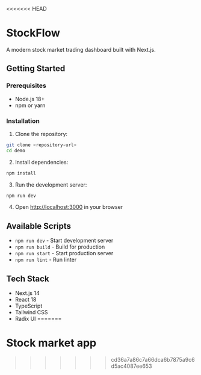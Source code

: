 <<<<<<< HEAD
# StockFlow

A modern stock market trading dashboard built with Next.js.

## Getting Started

### Prerequisites
- Node.js 18+
- npm or yarn

### Installation

1. Clone the repository:
```bash
git clone <repository-url>
cd demo
```

2. Install dependencies:
```bash
npm install
```

3. Run the development server:
```bash
npm run dev
```

4. Open [http://localhost:3000](http://localhost:3000) in your browser

## Available Scripts

- `npm run dev` - Start development server
- `npm run build` - Build for production
- `npm run start` - Start production server
- `npm run lint` - Run linter

## Tech Stack

- Next.js 14
- React 18
- TypeScript
- Tailwind CSS
- Radix UI
=======
# Stock market app
>>>>>>> cd36a7a86c7a66dca6b7875a9c6d5ac4087ee653
